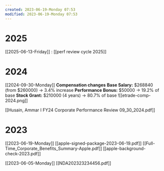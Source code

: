 ```yaml
---
created: 2023-06-19-Monday 07:53
modified: 2023-06-19-Monday 07:53
---
```

# 2025
[[2025-06-13-Friday]] : [[perf review cycle 2025]]

# 2024
[[2024-09-30-Monday]]
**Compensation changes**
**Base Salary:** $268840 (from $260000) -> 3.4% increase
**Performance Bonus:** $50000 -> 19.2% of base
**Stock Grant:** $210000 (4 years) -> 80.7% of base
![[etrade-comp-2024.png]]

[[Husain, Ammar I  FY24 Corporate Performance Review  09_30_2024.pdf]]

# 2023
[[2023-06-19-Monday]]
[[apple-signed-package-2023-06-19.pdf]]
[[Full-Time_Corporate_Benefits_Summary-Apple.pdf]]
[[apple-background-check-2023.pdf]]

[[2023-06-05-Monday]] 
[[NDA202323234456.pdf]]
